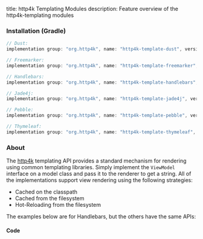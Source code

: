 title: http4k Templating Modules
description: Feature overview of the http4k-templating modules

### Installation (Gradle)

```groovy
// Dust: 
implementation group: "org.http4k", name: "http4k-template-dust", version: "3.267.0"

// Freemarker: 
implementation group: "org.http4k", name: "http4k-template-freemarker", version: "3.267.0"

// Handlebars: 
implementation group: "org.http4k", name: "http4k-template-handlebars", version: "3.267.0"

// Jade4j: 
implementation group: "org.http4k", name: "http4k-template-jade4j", version: "3.267.0"

// Pebble: 
implementation group: "org.http4k", name: "http4k-template-pebble", version: "3.267.0"

// Thymeleaf: 
implementation group: "org.http4k", name: "http4k-template-thymeleaf", version: "3.267.0"
```

### About
The [http4k] templating API provides a standard mechanism for rendering using common templating libraries. Simply implement the `ViewModel` interface on a model class and pass it to the renderer to get a string. All of the implementations support view rendering using the following strategies:

* Cached on the classpath
* Cached from the filesystem
* Hot-Reloading from the filesystem

The examples below are for Handlebars, but the others have the same APIs:

#### Code  [<img class="octocat"/>](https://github.com/http4k/http4k/blob/master/src/docs/guide/modules/templating/example.kt)

<script src="https://gist-it.appspot.com/https://github.com/http4k/http4k/blob/master/src/docs/guide/modules/templating/example.kt"></script>

[http4k]: https://http4k.org
